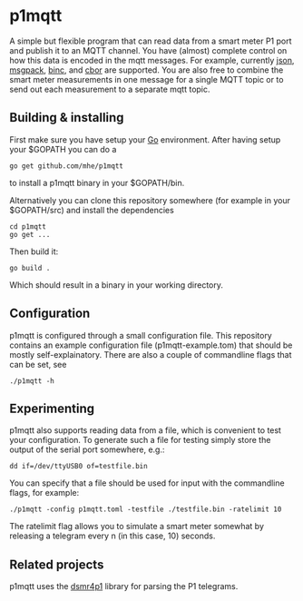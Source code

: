 # p1mqtt #
A simple but flexible program that can read data from a smart meter P1 port and publish it to an MQTT channel. You have (almost) complete control on how this data is encoded in the mqtt messages. For example, currently [json](http://json.org/), [msgpack](https://github.com/msgpack/msgpack), [binc](http://github.com/ugorji/binc), and [cbor](http://cbor.io/) are supported. You are also free to combine the smart meter measurements in one message for a single MQTT topic or to send out each measurement to a separate mqtt topic.

## Building & installing ##
First make sure you have setup your [Go](https://golang.org) environment. After having setup your $GOPATH you can do a

    go get github.com/mhe/p1mqtt

to install a p1mqtt binary in your $GOPATH/bin.

Alternatively you can clone this repository somewhere (for example in your $GOPATH/src) and install the dependencies

    cd p1mqtt
    go get ...

Then build it:

    go build .

Which should result in a binary in your working directory.

## Configuration ##
p1mqtt is configured through a small configuration file. This repository contains an example configuration file (p1mqtt-example.tom) that should be mostly self-explainatory. There are also a couple of commandline flags that can be set, see

    ./p1mqtt -h

## Experimenting ##
p1mqtt also supports reading data from a file, which is convenient to test your configuration. To generate such a file for testing simply store the output of the serial port somewhere, e.g.:

    dd if=/dev/ttyUSB0 of=testfile.bin

You can specify that a file should be used for input with the commandline flags, for example:

    ./p1mqtt -config p1mqtt.toml -testfile ./testfile.bin -ratelimit 10

The ratelimit flag allows you to simulate a smart meter somewhat by releasing a telegram every n (in this case, 10) seconds.

## Related projects ##

p1mqtt uses the [dsmr4p1](https://github.com/mhe/dsmr4p1) library for parsing the P1 telegrams.
